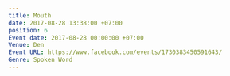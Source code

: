 ```yaml
---
title: Mouth
date: 2017-08-28 13:38:00 +07:00
position: 6
Event date: 2017-08-28 00:00:00 +07:00
Venue: Den
Event URL: https://www.facebook.com/events/1730383450591643/
Genre: Spoken Word
---
```


